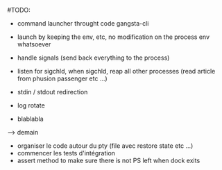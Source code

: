 #TODO:

- command launcher throught code gangsta-cli
- launch by keeping the env, etc, no modification on the process env whatsoever
- handle signals (send back everything to the process)
- listen for sigchld, when sigchld, reap all other processes (read article from phusion passenger etc ...)

- stdin / stdout redirection
- log rotate
- blablabla

--> demain
- organiser le code autour du pty (file avec restore state etc ...)
- commencer les tests d'intégration
- assert method to make sure there is not PS left when dock exits
